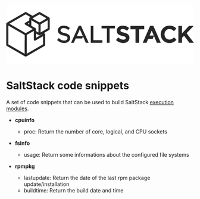 ![](images/saltstack_horizontal_dark.png?raw=true)

# SaltStack code snippets

A set of code snippets that can be used to build SaltStack [execution modules][saltstackexec].

* __cpuinfo__
  * proc: Return the number of core, logical, and CPU sockets

* __fsinfo__
  * usage: Return some informations about the configured file systems

* __rpmpkg__
  * lastupdate: Return the date of the last rpm package update/installation
  * buildtime: Return the build date and time

[saltstackexec]: https://docs.saltstack.com/en/latest/ref/modules/
